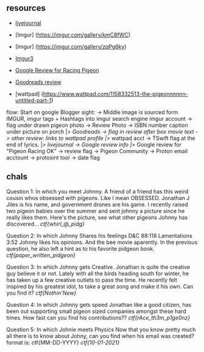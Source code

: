 ## resources


* [livejournal](https://pigeonjohnnyj.livejournal.com/354.html)
* [Imgur] (https://imgur.com/gallery/kmC8fWC)
* [Imgur] (https://imgur.com/gallery/zqPg6ky)
* [Imgur3](https://imgur.com/gallery/K3MALFX)

* [Google Review for Racing Pigeon](https://goo.gl/maps/JYt4syCQLoUS6PMv8)
* [Goodreads review](https://www.goodreads.com/book/show/6086651-the-fugitive-pidgeon#other_reviews) 
* [wattpad] (https://www.wattpad.com/1158332513-the-pigeonnnnnn-untitled-part-1)

flow:
 Start on google Blogger sight:
 -> Middle image is sourced form IMGUR, imgur tags + Hashtags into imgur search engine
     imgur  account -> flag under drawn pigeon photo
            -> Review Photo
            -> ISBN number caption under picture on porch
                |_> Goodreads -> flag in review after bee movie text
                              -> other review: links to wattpad profile
                                |_> wattpad acct -> TSwift flag at the end of lyrics. 
                                        |_> livejournal -> Google review info
                                                                        |_> Google review for "Pigeon Racing OK" -> review flag
                                                         -> Pigeon Community
                                                            -> Proton email acctount 
                                                                -> protosint tool
                                                                    -> date flag



## chals

Question 1: In which you meet Johnny.
    A friend of a friend has this weird cousin whos obsessed with pigeons. Like I mean OBSESSED. Jonathan J Jiles is his name, and government drones are his game. I recently raised two pigeon babies over the summer and sent johnny a picture since he really likes them. Here's the picture, see what other pigeons Johnny has discovered...
*ctf{whirl_@_pidg}*

Question 2: In which Johnny Shares his feelings
    D&C 88:118 
    Lamentations 3:52
    Johnny likes his opinions. And the bee movie aparently. In the previous question, he also left a hint as to his favorite pidgeon book. 
*ctf{paper_written_pidgeon}* 


Question 3: In which Johnny gets Creative.
    Jonathan is quite the creative guy believe it or not. Lately with all the birds heading south for winter, he has taken up a few creative outlets to pass the time. He recently felt inspired by his greatest idol, to take a great song and make it his own. Can you find it?
*ctf{Nothin'New}*

Question 4: In which Johnny gets speed
    Jonathan like a good citizen, has been out supporting small pigeon sized companies amongst these hard times. How fast can you find his contributions??
*ctf{rAce_th3m_p1ge0nz}*

Question 5: In which Johnie meets Physics
    Now that you know pretty much all there is to know about Johny, can you find when his email was created?
    format is: ctf{MM-DD-YYYY}
*ctf{10-01-2021}*
